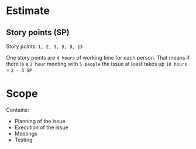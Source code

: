 # Estimate

## Story points (SP)

Story points: `1, 2, 3, 5, 8, 13`

One story points are `4 hours` of working time for each person. That means if there is a `2 hour` meeting with `5 people` the issue at least takes up `10 hours` = `2 - 3 SP`

# Scope

Contains:

- Planning of the issue
- Execution of the issue
- Meetings
- Testing

